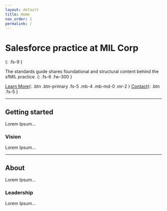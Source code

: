 ```yaml
---
layout: default
title: Home
nav_order: 1
permalink: /
---
```



# Salesforce practice at MIL Corp
{: .fs-9 }

The standards guide shares foundational and structural content behind the sfMIL practice.
{: .fs-6 .fw-300 }

[Learn More](#getting-started){: .btn .btn-primary .fs-5 .mb-4 .mb-md-0 .mr-2 } [Contact](https://github.com/ajsingh273/sfMIL){: .btn .fs-5 }

---

## Getting started

Lorem Ipsum...

### Vision

Lorem Ipsum...

---

## About

Lorem Ipsum...

### Leadership

Lorem Ipsum...
